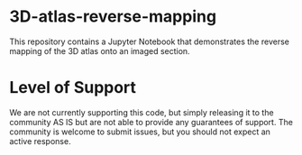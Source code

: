 # 3D-atlas-reverse-mapping
This repository contains a Jupyter Notebook that demonstrates the reverse mapping of the 3D atlas onto an imaged section.

# Level of Support
We are not currently supporting this code, but simply releasing it to the community AS IS but are not able to provide any guarantees of support. The community is welcome to submit issues, but you should not expect an active response.
